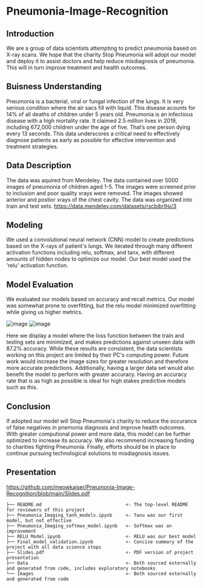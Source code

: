 # Pneumonia-Image-Recognition
## Introduction
We are a group of data scientists attempting to predict pneumonia based on X-ray scans. We hope that the charity Stop Pneumonia will adopt our model and deploy it to assist doctors and help reduce misdiagnosis of pneumonia. This will in turn improve treatment and health outcomes.

## Buisness Understanding
Pneumonia is a bacterial, viral or fungal infection of the lungs. It is very serious condition where the air sacs fill with liquid. This disease acounts for 14% of all deaths of children under 5 years old.
Pneumonia is an infectious disease with a high mortality rate.  It claimed 2.5 million lives in 2019, including 672,000 children under the age of five.
That’s one person dying every 13 seconds. This data underscores a critical need to effectively diagnose patients as early as possible for effective intervention and treatment strategies.

## Data Description
The data was aquired from Mendeley. The data contained over 5000 images of pneumonia of children aged 1-5. The images were screened prior to inclusion and poor quality xrays were removed. The images showed anterior and postior xrays of the chest cavity.
The data was organized into train and test sets.
https://data.mendeley.com/datasets/rscbjbr9sj/3
## Modeling
We used a convolutional neural network (CNN) model to create predictions based on the X-rays of patient's lungs. We iterated through many different activation functions including relu, softmax, and tanx, with different amounts of hidden nodes to optimize our model. Our best model used the 'relu' activation function.

## Model Evaluation
We evaluated our models based on accuracy and recall metrics.
Our model was somewhat prone to overfitting, but the relu model minimized overfitting while giving us higher metrics.

![image](https://user-images.githubusercontent.com/92397941/148302752-99096f53-9432-4e46-b34d-5f9c3ea2196a.png)
![image](https://user-images.githubusercontent.com/92397941/148302911-85978ed1-e540-49ff-880f-53413e8a504a.png)

Here we display a model where the loss function between the train and testing sets are minimized, and makes predictions against unseen data with 87.2% accuracy. While these results are consistent, the data scientists working on this project are limited by their PC's computing power. Future work would increase the image sizes for greater resolution and therefore more accurate predictions. Additionally, having a larger data set would also benefit the model to perform with greater accuracy. Having an accuracy rate that is as high as possible is ideal for high stakes predictive models such as this.

## Conclusion
If adopted our model will Stop Pneumonia's charity to reduce the occurance of false negatives in pnemonia diagnosis and improve health outcomes. With greater computional power and more data, this model can be further optimized to increase its accuracy.
We also recommend increasing funding to charities fighting Pneumonia.
Finally, efforts should be in place to continue pursuing technological solutions to misdiagnosis issues.

## Presentation
https://github.com/meowkaiser/Pneumonia-Image-Recognition/blob/main/Slides.pdf

```
├── README.md                               <- The top-level README for reviewers of this project
├── Pneumonia_Imaging_tanh_models.ipynb     <- Tanu was our first model, but not effective
├── Pneumonia_Imaging_softmax_model.ipynb   <- Softmax was an improvement
├── RELU Model.ipynb                        <- RELU was our best model
├── Final_model_validation.ipynb            <- Concise summary of the project with all data science steps
├── Slides.pdf                              <- PDF version of project presentation
├── Data                                    <- Both sourced externally and generated from code, includes exploratory notebooks
└── Images                                  <- Both sourced externally and generated from code
```  
